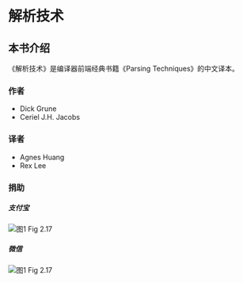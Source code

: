 # 解析技术

## 本书介绍

《解析技术》是编译器前端经典书籍《Parsing Techniques》的中文译本。

### 作者
- Dick Grune
- Ceriel J.H. Jacobs

### 译者
- Agnes Huang
- Rex Lee

### 捐助

##### 支付宝

![图1 Fig 2.17](./ebook/img/donate_alipay.png)

##### 微信

![图1 Fig 2.17](./ebook/img/donate_wx.jpg)
